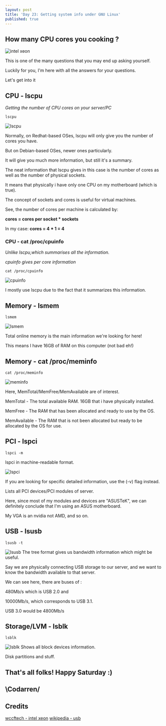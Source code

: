 ```yaml
---
layout: post
title: 'Day 23: Getting system info under GNU Linux'
published: true
---
```

## How many CPU cores you cooking ?
![intel xeon](https://github.com/codarrenvelvindron/codarrenvelvindron.github.io/raw/master/images/Intel-Xeon-Platinum-min_25.jpg)

This is one of the many questions that you may end up asking yourself.

Luckily for you, I'm here with all the answers for your questions.

Let's get into it
## CPU - lscpu
*Getting the number of CPU cores on your server/PC*
```
lscpu
```
![lscpu](https://github.com/codarrenvelvindron/codarrenvelvindron.github.io/raw/master/images/lscpu.png)

Normally, on Redhat-based OSes, lscpu will only give you the number of cores you have.

But on Debian-based OSes, newer ones particularly.

It will give you much more information, but still it's a summary.


The neat information that lscpu gives in this case is the number of cores as well as the number of 
physical sockets.

It means that physically i have only one CPU on my motherboard (which is true).

The concept of sockets and cores is useful for virtual machines.

See, the number of cores per machine is calculated by:

**cores = cores per socket * sockets**

In my case:
**cores = 4 * 1 = 4**

### CPU - cat /proc/cpuinfo
*Unlike lscpu,which summarises all the information.*

*cpuinfo gives per core information*

```
cat /proc/cpuinfo
```
![cpuinfo](https://github.com/codarrenvelvindron/codarrenvelvindron.github.io/raw/master/images/cpuinfo.png)

I mostly use lscpu due to the fact that it summarizes this information.

## Memory - lsmem
```
lsmem
```
![lsmem](https://github.com/codarrenvelvindron/codarrenvelvindron.github.io/raw/master/images/lsmem.png)

Total online memory is the main information we're looking for here!

This means I have 16GB of RAM on this computer (not bad eh!)

## Memory - cat /proc/meminfo
```
cat /proc/meminfo
```
![meminfo](https://github.com/codarrenvelvindron/codarrenvelvindron.github.io/raw/master/images/meminfo.png)

Here, MemTotal/MemFree/MemAvailable are of interest.

MemTotal - The total available RAM. 16GB that i have physically installed.

MemFree - The RAM that has been allocated and ready to use by the OS.

MemAvailable - The RAM that is not been allocated but ready to be allocated by the OS for use.

## PCI - lspci
```
lspci -m
```
lspci in machine-readable format.

![lspci](https://github.com/codarrenvelvindron/codarrenvelvindron.github.io/raw/master/images/lspci.png)

If you are looking for specific detailed information, use the (-v) flag instead.

Lists all PCI devices/PCI modules of server.

Here, since most of my modules and devices are "ASUSTeK", we can definitely conclude that I'm using an ASUS motherboard.

My VGA is an nvidia not AMD, and so on.

## USB - lsusb
```
lsusb -t
```
![lsusb](https://github.com/codarrenvelvindron/codarrenvelvindron.github.io/raw/master/images/lsusb.png)
The tree format gives us bandwidth information which might be useful.

Say we are physically connecting USB storage to our server, and we want to know the bandwidth available to that server.

We can see here, there are buses of :

480Mb/s which is USB 2.0 and

10000Mb/s, which corresponds to USB 3.1. 

USB 3.0 would be 4800Mb/s

## Storage/LVM - lsblk
```
lsblk
```
![lsblk](https://github.com/codarrenvelvindron/codarrenvelvindron.github.io/raw/master/images/lsblk.png)
Shows all block devices information.

Disk partitions and stuff.

## That's all folks! Happy Saturday :)

## \Codarren/

## Credits
[wccftech - intel xeon](http://cdn.wccftech.com/wp-content/uploads/2017/05/Intel-Xeon-Platinum.jpg)
[wikipedia - usb](https://en.wikipedia.org/wiki/USB)